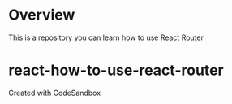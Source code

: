 # Overview
This is a repository you can learn how to use React Router

# react-how-to-use-react-router
Created with CodeSandbox
